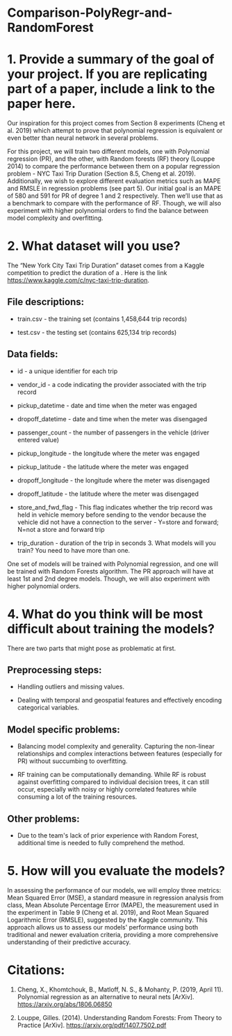 # Comparison-PolyRegr-and-RandomForest

# 1. Provide a summary of the goal of your project. If you are replicating part of a paper, include a link to the paper here.

Our inspiration for this project comes from Section 8 experiments (Cheng et al. 2019) which attempt to prove that polynomial regression is equivalent or even better than neural network in several problems.

For this project, we will train two different models, one with Polynomial regression (PR), and the other, with Random forests (RF) theory (Louppe 2014) to compare the performance between them on a popular regression problem - NYC Taxi Trip Duration (Section 8.5, Cheng et al. 2019). Additionally, we wish to explore different evaluation metrics such as MAPE and RMSLE in regression problems (see part 5). Our initial goal is an MAPE of 580 and 591 for PR of degree 1 and 2 respectively. Then we’ll use that as a benchmark to compare with the performance of RF. Though, we will also experiment with higher polynomial orders to find the balance between model complexity and overfitting.

# 2. What dataset will you use?

The “New York City Taxi Trip Duration” dataset comes from a Kaggle competition to predict the duration of a . Here is the link https://www.kaggle.com/c/nyc-taxi-trip-duration.

## File descriptions:

- train.csv - the training set (contains 1,458,644 trip records)

- test.csv - the testing set (contains 625,134 trip records)

## Data fields:

- id - a unique identifier for each trip

- vendor_id - a code indicating the provider associated with the trip record

- pickup_datetime - date and time when the meter was engaged

- dropoff_datetime - date and time when the meter was disengaged

- passenger_count - the number of passengers in the vehicle (driver entered value)

- pickup_longitude - the longitude where the meter was engaged

- pickup_latitude - the latitude where the meter was engaged

- dropoff_longitude - the longitude where the meter was disengaged

- dropoff_latitude - the latitude where the meter was disengaged

- store_and_fwd_flag - This flag indicates whether the trip record was held in vehicle memory before sending to the vendor because the vehicle did not have a connection to the server - Y=store and forward; N=not a store and forward trip

- trip_duration - duration of the trip in seconds 3. What models will you train? You need to have more than one.

One set of models will be trained with Polynomial regression, and one will be trained with Random Forests algorithm. The PR approach will have at least 1st and 2nd degree models. Though, we will also experiment with higher polynomial orders.

# 4. What do you think will be most difficult about training the models?

There are two parts that might pose as problematic at first.

## Preprocessing steps:

- Handling outliers and missing values.

- Dealing with temporal and geospatial features and effectively encoding categorical variables.

## Model specific problems:

- Balancing model complexity and generality. Capturing the non-linear relationships and complex interactions between features (especially for PR) without succumbing to overfitting.

- RF training can be computationally demanding. While RF is robust against overfitting compared to individual decision trees, it can still occur, especially with noisy or highly correlated features while consuming a lot of the training resources.

## Other problems:

- Due to the team's lack of prior experience with Random Forest, additional time is needed to fully comprehend the method.

# 5. How will you evaluate the models?

In assessing the performance of our models, we will employ three metrics: Mean Squared Error (MSE), a standard measure in regression analysis from class, Mean Absolute Percentage Error (MAPE), the measurement used in the experiment in Table 9 (Cheng et al. 2019), and Root Mean Squared Logarithmic Error (RMSLE), suggested by the Kaggle community. This approach allows us to assess our models' performance using both traditional and newer evaluation criteria, providing a more comprehensive understanding of their predictive accuracy.

# Citations:

1. Cheng, X., Khomtchouk, B., Matloff, N. S., & Mohanty, P. (2019, April 11). Polynomial regression as an alternative to neural nets [ArXiv]. https://arxiv.org/abs/1806.06850

2. Louppe, Gilles. (2014). Understanding Random Forests: From Theory to Practice [ArXiv]. https://arxiv.org/pdf/1407.7502.pdf
